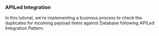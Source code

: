 ### APILed Integration 
In this tutorial, we're implementing a business process to check the duplicates for incoming payload items against Database following APILed Integration Pattern.


